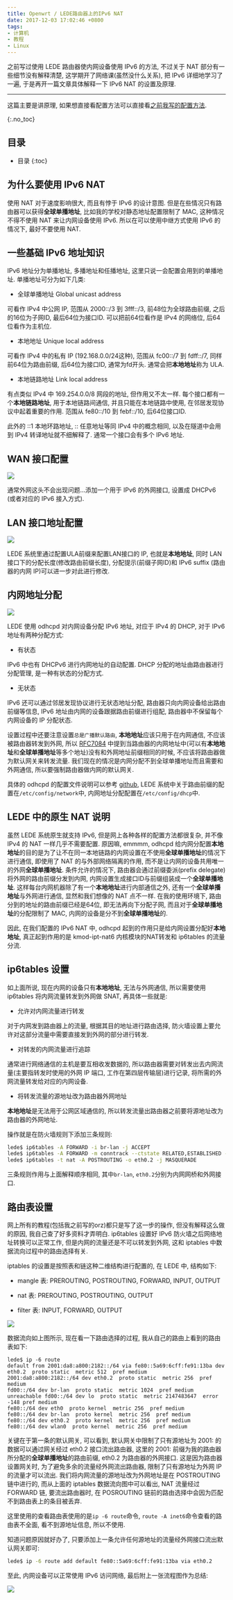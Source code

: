 ```yaml
---
title: Openwrt / LEDE路由器上的IPv6 NAT
date: 2017-12-03 17:02:46 +0800
tags: 
- 计算机
- 教程
- Linux
---
```


之前写过使用 LEDE 路由器使内网设备使用 IPv6 的方法, 不过关于 NAT 部分有一些细节没有解释清楚, 这学期开了网络课(虽然没什么关系), 把 IPv6 详细地学习了一遍, 于是再开一篇文章具体解释一下 IPv6 NAT 的设置及原理.

<!-- more -->

---

这篇主要是讲原理, 如果想直接看配置方法可以直接看[之前我写的配置方法][old_post].

{:.no_toc}
## 目录

* 目录
{:toc}

## 为什么要使用 IPv6 NAT

使用 NAT 对于速度影响很大, 而且有悖于 IPv6 的设计意图. 但是在些情况只有路由器可以获得**全球单播地址**, 比如我的学校对静态地址配置限制了 MAC, 这种情况不得不使用 NAT 来让内网设备使用 IPv6. 所以在可以使用中继方式使用 IPv6 的情况下, 最好不要使用 NAT.

## 一些基础 IPv6 地址知识

IPv6 地址分为单播地址, 多播地址和任播地址, 这里只说一会配置会用到的单播地址. 单播地址可分为如下几类:

- 全球单播地址 Global unicast address

可看作 IPv4 中公网 IP, 范围从 2000::/3 到 3fff::/3, 前48位为全球路由前缀, 之后的16位为子网ID, 最后64位为接口ID. 可以把前64位看作是 IPv4 的网络位, 后64位看作为主机位.

- 本地地址 Unique local address

可看作 IPv4 中的私有 IP (192.168.0.0/24这种), 范围从 fc00::/7 到 fdff::/7, 同样前64位为路由前缀, 后64位为接口ID, 通常为fd开头. 通常会把**本地地址**称为 ULA.

- 本地链路地址 Link local address

有点类似 IPv4 中 169.254.0.0/8 网段的地址, 但作用又不太一样. 每个接口都有一个**本地链路地址**, 用于本地链路间通信, 并且只能在本地链路中使用, 在邻居发现协议中起着重要的作用. 范围从 fe80::/10 到 febf::/10, 后64位接口ID.

此外的 ::1 本地环路地址, :: 任意地址等同 IPv4 中的概念相同, 以及在隧道中会用到 IPv4 转译地址就不细解释了. 通常一个接口会有多个 IPv6 地址.

## WAN 接口配置

![](/source/2017-12-03-Openwrt-LEDE路由器上的IPv6-NAT-接口)

通常外网这头不会出现问题...添加一个用于 IPv6 的外网接口, 设置成 DHCPv6 (或者对应的 IPv6 接入方式).

## LAN 接口地址配置

![](/source/2017-12-03-Openwrt-LEDE路由器上的IPv6-NAT-路由前缀)

LEDE 系统里通过配置ULA前缀来配置LAN接口的 IP, 也就是**本地地址**, 同时 LAN 接口下的分配长度(修改路由前缀长度), 分配提示(前缀子网ID)和 IPv6 suffix (路由器的内网 IP)可以进一步对此进行修改.

## 内网地址分配

![](/source/2017-12-03-Openwrt-LEDE路由器上的IPv6-NAT-DHCPv6)

LEDE 使用 odhcpd 对内网设备分配 IPv6 地址, 对应于 IPv4 的 DHCP, 对于 IPv6 地址有两种分配方式:

- 有状态

IPv6 中也有 DHCPv6 进行内网地址的自动配置. DHCP 分配的地址由路由器进行分配管理, 是一种有状态的分配方式.

- 无状态

IPv6 还可以通过邻居发现协议进行无状态地址分配, 路由器只向内网设备给出路由前缀等信息, IPv6 地址由内网的设备跟据路由前缀进行组配, 路由器中不保留每个内网设备的 IP 分配状态.

设置过程中还要注意设置`总是广播默认路由`, **本地地址**应该只用于在内网通信, 不应该被路由器转发到外网, 所以 [RFC7084][rfc] 中提到当路由器的内网地址中(可以有**本地地址**和**全球单播地址**等多个地址)没有和外网地址前缀相同的时候, 不应该将路由器做为默认网关来转发流量. 我们现在的情况是内网分配不到全球单播地址而且需要和外网通信, 所以要强制路由器做内网的默认网关.

 具体的 odhcpd 的配置文件说明可以参考 [github][odhcpd], LEDE 系统中关于路由前缀的配置在`/etc/config/network`中, 内网地址分配配置在`/etc/config/dhcp`中.

## LEDE 中的原生 NAT 说明

虽然 LEDE 系统原生就支持 IPv6, 但是网上各种各样的配置方法都很复杂, 并不像 IPv4 的 NAT 一样几乎不需要配置. 原因嘛, emmmm, odhcpd 给内网分配置**本地地址**的目的是为了让不在同一本地链路的内网设置在不使用**全球单播地址**的情况下进行通信, 即使用了 NAT 的与外部网络隔离的作用, 而不是让内网的设备共用唯一的外网**全球单播地址**. 条件允许的情况下, 路由器会通过前缀委派(prefix delegate)将外网的路由前缀分发到内网, 内网设置生成接口ID与前缀组装成一个**全球单播地址**. 这样每台内网机器除了有一个**本地地址**进行内部通信之外, 还有一个**全球单播地址**与外网进行通信, 显然和我们想像的 NAT 点不一样. 在我的使用环境下, 路由分到的地址的路由前缀已经是64位, 即无法再向下分配子网, 而且对于**全球单播地址**的分配限制了 MAC, 内网的设备是分不到**全球单播地址**的.

因此, 在我们配置的 IPv6 NAT 中, odhcpd 起到的作用只是给内网设置分配好**本地地址**, 真正起到作用的是 kmod-ipt-nat6 内核模块的NAT转发和 ip6tables 的流量分流.

## ip6tables 设置

如上面所说, 现在内网的设备只有**本地地址**, 无法与外网通信, 所以需要使用 ip6tables 将内网流量转发到外网做 SNAT, 再具体一些就是: 

- 允许对内网流量进行转发

对于内网发到路由器上的流量, 根据其目的地址进行路由选择, 防火墙设置上要允许对这部分流量中需要直接发到外网的部分进行转发.

- 对转发的内网流量进行追踪

通常进行网络通信的主机是要互相收发数据的, 所以路由器需要对转发出去内网流量(主要指转发时使用的外网 IP 端口, 工作在第四层传输层)进行记录, 将所需的外网流量转发给对应的内网设备.

- 将转发流量的源地址改为路由器外网地址

**本地地址**是无法用于公网区域通信的, 所以转发流量出路由器之前要将源地址改为路由器的外网地址.

操作就是在防火墙规则下添加三条规则:

~~~ sh
lede$ ip6tables -A FORWARD -i br-lan -j ACCEPT
lede$ ip6tables -A FORWARD -m conntrack --ctstate RELATED,ESTABLISHED -j ACCEPT
lede$ ip6tables -t nat -A POSTROUTING -o eth0.2 -j MASQUERADE
~~~

三条规则作用与上面解释顺序相同, 其中`br-lan`, `eth0.2`分别为内网网桥和外网接口.

## 路由表设置

网上所有的教程(包括我之前写的orz)都只是写了这一步的操作, 但没有解释这么做的原因, 我自己查了好多资料才弄明白. ip6tables 设置好 IPv6 防火墙之后网络地址转换可以正常工作, 但是内网的流量还是不可以转发到外网, 这和 iptables 中数据流向过程中的路由选择有关.

iptables 的设置是按照表和链这种二维结构进行配置的, 在 LEDE 中, 结构如下:

- mangle 表: PREROUTING, POSTROUTING, FORWARD, INPUT, OUTPUT

- nat 表: PREROUTING, POSTROUTING, OUTPUT

- filter 表: INPUT, FORWARD, OUTPUT

![](/source/2017-12-03-Openwrt-LEDE路由器上的IPv6-NAT-iptables)

数据流向如上图所示, 现在看一下路由选择的过程, 我从自己的路由上看到的路由表如下:

~~~ 
lede$ ip -6 route
default from 2001:da8:a800:2182::/64 via fe80::5a69:6cff:fe91:13ba dev eth0.2  proto static  metric 512  pref medium
2001:da8:a800:2182::/64 dev eth0.2  proto static  metric 256  pref medium
fd00::/64 dev br-lan  proto static  metric 1024  pref medium
unreachable fd00::/64 dev lo  proto static  metric 2147483647  error -148 pref medium
fe80::/64 dev eth0  proto kernel  metric 256  pref medium
fe80::/64 dev br-lan  proto kernel  metric 256  pref medium
fe80::/64 dev eth0.2  proto kernel  metric 256  pref medium
fe80::/64 dev wlan0  proto kernel  metric 256  pref medium
~~~

关键在于第一条的默认网关, 可以看到, 默认网关中限制了只有源地址为 2001: 的数据可以通过网关经过 eth0.2 接口流出路由器, 这里的 2001: 前缀为我的路由器所分配的**全球单播地址**的路由前缀, eth0.2 为路由器的外网接口. 这是因为路由器设置网关时, 为了避免多余的流量经外网流出路由器, 限制了只有源地址为外网 IP 的流量才可以流出. 我们将内网流量的源地址改为外网地址是在 POSTROUTING 链中进行的, 而从上面的 iptables 数据流向图中可以看出, NAT 流量经过 FORWARD 链, 要流出路由器时, 在 POSROUTING 链前的路由选择中会因为匹配不到路由表上的条目被丢弃.

这里使用的查看路由表使用的是`ip -6 route`命令, `route -A inet6`命令查看的路由表不全面, 看不到源地址信息, 所以不使用. 

知道问题原因就好办了, 只要添加上一条允许任何源地址的流量经外网接口流出默认网关即可:

~~~ sh
lede$ ip -6 route add default fe80::5a69:6cff:fe91:13ba via eth0.2
~~~

至此, 内网设备可以正常使用 IPv6 访问网络, 最后附上一张流程图作为总结:

![](/source/2017-12-03-Openwrt-LEDE路由器上的IPv6-NAT-总流程)

[old_post]: /2017/OpenWrt-LEDE路由器上的IPv6设置/
[odhcpd]: https://github.com/openwrt/odhcpd/blob/master/README
[rfc]: https://tools.ietf.org/html/rfc7084